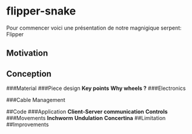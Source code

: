 # flipper-snake
Pour commencer voici une présentation de notre magnigique serpent: Flipper
## Motivation 

## Conception
###Material 
###Piece design
**Key points**
**Why wheels ?**
###Electronics

###Cable Management

##Code
###Application
**Client-Server communication**
**Controls**
###Movements
**Inchworm**
**Undulation**
**Concertina**
##Limitation
##Improvements

